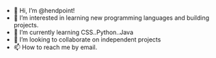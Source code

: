 - 👋 Hi, I’m @hendpoint!
- 👀 I’m interested in learning new programming languages and building projects.
- 🌱 I’m currently learning CSS..Python..Java
- 💞️ I’m looking to collaborate on independent projects
- 📫 How to reach me by email.

<!---
hendpoint/hendpoint is a ✨ special ✨ repository because its `README.md` (this file) appears on your GitHub profile.
You can click the Preview link to take a look at your changes.
--->
